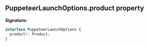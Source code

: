 ## PuppeteerLaunchOptions.product property

**Signature:**

```typescript
interface PuppeteerLaunchOptions {
  product?: Product;
}
```
